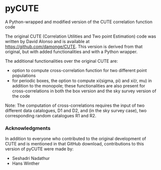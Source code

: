 # pyCUTE
A Python-wrapped and modified version of the CUTE correlation function code 

The original CUTE (Correlation Utilities and Two point Estimation) code was written by David Alonso and is available at 
https://github.com/damonge/CUTE. This version is derived from that original, but with added functionalities and with a 
Python wrapper.

The additional functionalities over the original CUTE are:
- option to compute cross-correlation function for two different point populations
- for periodic boxes, the option to compute xi(sigma, pi) and xi(r, mu) in addition to the monopole; these functionalities 
are also present for cross-correlations in both the box version and the sky survey version of the code

Note: The computation of cross-correlations requires the input of two different data catalogues, D1 and D2, and (in the sky 
survey case), two corresponding random catalogues R1 and R2.

### Acknowledgments
In addition to everyone who contributed to the original development of CUTE and is mentioned in that GitHub download, contributions
to this version of pyCUTE were made by:
- Seshadri Nadathur
- Hans Winther
